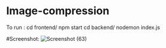 # Image-compression

To run :
cd frontend/
   npm start
cd backend/
   nodemon index.js
   
#Screenshot: 
![Screenshot (63)](https://user-images.githubusercontent.com/31277910/123528047-43109a00-d702-11eb-9973-9f40807f2551.png)
